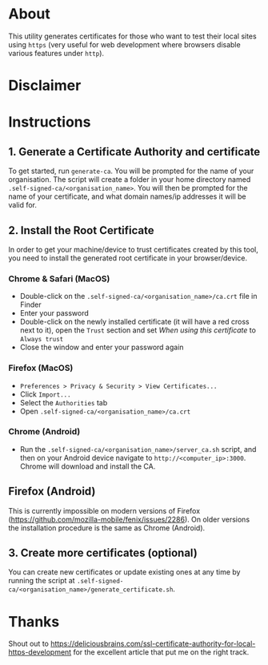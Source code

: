 # About

This utility generates certificates for those who want to test their local sites using `https` (very useful for web development where browsers disable various features under `http`).

# Disclaimer

# Instructions

## 1. Generate a Certificate Authority and certificate

To get started, run `generate-ca`.  You will be prompted for the name of your organisation.  The script will create a folder in your home directory named `.self-signed-ca/<organisation_name>`.  You will then be prompted for the name of your certificate, and what domain names/ip addresses it will be valid for.

## 2. Install the Root Certificate

In order to get your machine/device to trust certificates created by this tool, you need to install the generated root certificate in your browser/device.

### Chrome & Safari (MacOS)

* Double-click on the `.self-signed-ca/<organisation_name>/ca.crt` file in Finder
* Enter your password
* Double-click on the newly installed certificate (it will have a red cross next to it), open the `Trust` section and set *When using this certificate* to `Always trust`
* Close the window and enter your password again

### Firefox (MacOS)

* `Preferences > Privacy & Security > View Certificates...`
* Click `Import...`
* Select the `Authorities` tab
* Open `.self-signed-ca/<organisation_name>/ca.crt`

### Chrome (Android)

* Run the `.self-signed-ca/<organisation_name>/server_ca.sh` script, and then on your Android device navigate to `http://<computer_ip>:3000`.  Chrome will download and install the CA.

## Firefox (Android)

This is currently impossible on modern versions of Firefox (https://github.com/mozilla-mobile/fenix/issues/2286).  On older versions the installation procedure is the same as Chrome (Android).

## 3. Create more certificates (optional)

You can create new certificates or update existing ones at any time by running the script at `.self-signed-ca/<organisation_name>/generate_certificate.sh`.


# Thanks

Shout out to https://deliciousbrains.com/ssl-certificate-authority-for-local-https-development for the excellent article that put me on the right track.
